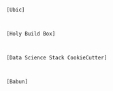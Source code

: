 
    [Ubic]
    
        
    
    [Holy Build Box]
    
        
    
    [Data Science Stack CookieCutter]
    
        
    
    [Babun]
    
        
    